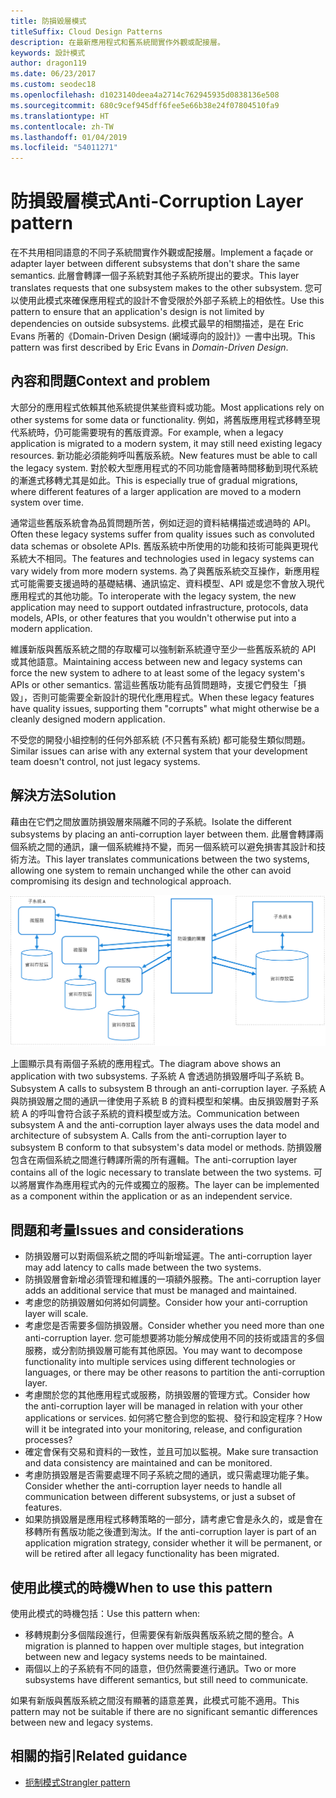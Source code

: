 ```yaml
---
title: 防損毀層模式
titleSuffix: Cloud Design Patterns
description: 在最新應用程式和舊系統間實作外觀或配接層。
keywords: 設計模式
author: dragon119
ms.date: 06/23/2017
ms.custom: seodec18
ms.openlocfilehash: d1023140deea4a2714c762945935d0838136e508
ms.sourcegitcommit: 680c9cef945dff6fee5e66b38e24f07804510fa9
ms.translationtype: HT
ms.contentlocale: zh-TW
ms.lasthandoff: 01/04/2019
ms.locfileid: "54011271"
---
```

# <a name="anti-corruption-layer-pattern"></a><span data-ttu-id="4caf2-104">防損毀層模式</span><span class="sxs-lookup"><span data-stu-id="4caf2-104">Anti-Corruption Layer pattern</span></span>

<span data-ttu-id="4caf2-105">在不共用相同語意的不同子系統間實作外觀或配接層。</span><span class="sxs-lookup"><span data-stu-id="4caf2-105">Implement a façade or adapter layer between different subsystems that don't share the same semantics.</span></span> <span data-ttu-id="4caf2-106">此層會轉譯一個子系統對其他子系統所提出的要求。</span><span class="sxs-lookup"><span data-stu-id="4caf2-106">This layer translates requests that one subsystem makes to the other subsystem.</span></span> <span data-ttu-id="4caf2-107">您可以使用此模式來確保應用程式的設計不會受限於外部子系統上的相依性。</span><span class="sxs-lookup"><span data-stu-id="4caf2-107">Use this pattern to ensure that an application's design is not limited by dependencies on outside subsystems.</span></span> <span data-ttu-id="4caf2-108">此模式最早的相關描述，是在 Eric Evans 所著的《Domain-Driven Design (網域導向的設計)》一書中出現。</span><span class="sxs-lookup"><span data-stu-id="4caf2-108">This pattern was first described by Eric Evans in *Domain-Driven Design*.</span></span>

## <a name="context-and-problem"></a><span data-ttu-id="4caf2-109">內容和問題</span><span class="sxs-lookup"><span data-stu-id="4caf2-109">Context and problem</span></span>

<span data-ttu-id="4caf2-110">大部分的應用程式依賴其他系統提供某些資料或功能。</span><span class="sxs-lookup"><span data-stu-id="4caf2-110">Most applications rely on other systems for some data or functionality.</span></span> <span data-ttu-id="4caf2-111">例如，將舊版應用程式移轉至現代系統時，仍可能需要現有的舊版資源。</span><span class="sxs-lookup"><span data-stu-id="4caf2-111">For example, when a legacy application is migrated to a modern system, it may still need existing legacy resources.</span></span> <span data-ttu-id="4caf2-112">新功能必須能夠呼叫舊版系統。</span><span class="sxs-lookup"><span data-stu-id="4caf2-112">New features must be able to call the legacy system.</span></span> <span data-ttu-id="4caf2-113">對於較大型應用程式的不同功能會隨著時間移動到現代系統的漸進式移轉尤其是如此。</span><span class="sxs-lookup"><span data-stu-id="4caf2-113">This is especially true of gradual migrations, where different features of a larger application are moved to a modern system over time.</span></span>

<span data-ttu-id="4caf2-114">通常這些舊版系統會為品質問題所苦，例如迂迴的資料結構描述或過時的 API。</span><span class="sxs-lookup"><span data-stu-id="4caf2-114">Often these legacy systems suffer from quality issues such as convoluted data schemas or obsolete APIs.</span></span> <span data-ttu-id="4caf2-115">舊版系統中所使用的功能和技術可能與更現代系統大不相同。</span><span class="sxs-lookup"><span data-stu-id="4caf2-115">The features and technologies used in legacy systems can vary widely from more modern systems.</span></span> <span data-ttu-id="4caf2-116">為了與舊版系統交互操作，新應用程式可能需要支援過時的基礎結構、通訊協定、資料模型、API 或是您不會放入現代應用程式的其他功能。</span><span class="sxs-lookup"><span data-stu-id="4caf2-116">To interoperate with the legacy system, the new application may need to support outdated infrastructure, protocols, data models, APIs, or other features that you wouldn't otherwise put into a modern application.</span></span>

<span data-ttu-id="4caf2-117">維護新版與舊版系統之間的存取權可以強制新系統遵守至少一些舊版系統的 API 或其他語意。</span><span class="sxs-lookup"><span data-stu-id="4caf2-117">Maintaining access between new and legacy systems can force the new system to adhere to at least some of the legacy system's APIs or other semantics.</span></span> <span data-ttu-id="4caf2-118">當這些舊版功能有品質問題時，支援它們發生「損毀」，否則可能需要全新設計的現代化應用程式。</span><span class="sxs-lookup"><span data-stu-id="4caf2-118">When these legacy features have quality issues, supporting them "corrupts" what might otherwise be a cleanly designed modern application.</span></span>

<span data-ttu-id="4caf2-119">不受您的開發小組控制的任何外部系統 (不只舊有系統) 都可能發生類似問題。</span><span class="sxs-lookup"><span data-stu-id="4caf2-119">Similar issues can arise with any external system that your development team doesn't control, not just legacy systems.</span></span>

## <a name="solution"></a><span data-ttu-id="4caf2-120">解決方法</span><span class="sxs-lookup"><span data-stu-id="4caf2-120">Solution</span></span>

<span data-ttu-id="4caf2-121">藉由在它們之間放置防損毀層來隔離不同的子系統。</span><span class="sxs-lookup"><span data-stu-id="4caf2-121">Isolate the different subsystems by placing an anti-corruption layer between them.</span></span> <span data-ttu-id="4caf2-122">此層會轉譯兩個系統之間的通訊，讓一個系統維持不變，而另一個系統可以避免損害其設計和技術方法。</span><span class="sxs-lookup"><span data-stu-id="4caf2-122">This layer translates communications between the two systems, allowing one system to remain unchanged while the other can avoid compromising its design and technological approach.</span></span>

![防損毀層模式圖](./_images/anti-corruption-layer.png)

<span data-ttu-id="4caf2-124">上圖顯示具有兩個子系統的應用程式。</span><span class="sxs-lookup"><span data-stu-id="4caf2-124">The diagram above shows an application with two subsystems.</span></span> <span data-ttu-id="4caf2-125">子系統 A 會透過防損毀層呼叫子系統 B。</span><span class="sxs-lookup"><span data-stu-id="4caf2-125">Subsystem A calls to subsystem B through an anti-corruption layer.</span></span> <span data-ttu-id="4caf2-126">子系統 A 與防損毀層之間的通訊一律使用子系統 B 的資料模型和架構。由反損毀層對子系統 A 的呼叫會符合該子系統的資料模型或方法。</span><span class="sxs-lookup"><span data-stu-id="4caf2-126">Communication between subsystem A and the anti-corruption layer always uses the data model and architecture of subsystem A. Calls from the anti-corruption layer to subsystem B conform to that subsystem's data model or methods.</span></span> <span data-ttu-id="4caf2-127">防損毀層包含在兩個系統之間進行轉譯所需的所有邏輯。</span><span class="sxs-lookup"><span data-stu-id="4caf2-127">The anti-corruption layer contains all of the logic necessary to translate between the two systems.</span></span> <span data-ttu-id="4caf2-128">可以將層實作為應用程式內的元件或獨立的服務。</span><span class="sxs-lookup"><span data-stu-id="4caf2-128">The layer can be implemented as a component within the application or as an independent service.</span></span>

## <a name="issues-and-considerations"></a><span data-ttu-id="4caf2-129">問題和考量</span><span class="sxs-lookup"><span data-stu-id="4caf2-129">Issues and considerations</span></span>

- <span data-ttu-id="4caf2-130">防損毀層可以對兩個系統之間的呼叫新增延遲。</span><span class="sxs-lookup"><span data-stu-id="4caf2-130">The anti-corruption layer may add latency to calls made between the two systems.</span></span>
- <span data-ttu-id="4caf2-131">防損毀層會新增必須管理和維護的一項額外服務。</span><span class="sxs-lookup"><span data-stu-id="4caf2-131">The anti-corruption layer adds an additional service that must be managed and maintained.</span></span>
- <span data-ttu-id="4caf2-132">考慮您的防損毀層如何將如何調整。</span><span class="sxs-lookup"><span data-stu-id="4caf2-132">Consider how your anti-corruption layer will scale.</span></span>
- <span data-ttu-id="4caf2-133">考慮您是否需要多個防損毀層。</span><span class="sxs-lookup"><span data-stu-id="4caf2-133">Consider whether you need more than one anti-corruption layer.</span></span> <span data-ttu-id="4caf2-134">您可能想要將功能分解成使用不同的技術或語言的多個服務，或分割防損毀層可能有其他原因。</span><span class="sxs-lookup"><span data-stu-id="4caf2-134">You may want to decompose functionality into multiple services using different technologies or languages, or there may be other reasons to partition the anti-corruption layer.</span></span>
- <span data-ttu-id="4caf2-135">考慮關於您的其他應用程式或服務，防損毀層的管理方式。</span><span class="sxs-lookup"><span data-stu-id="4caf2-135">Consider how the anti-corruption layer will be managed in relation with your other applications or services.</span></span> <span data-ttu-id="4caf2-136">如何將它整合到您的監視、發行和設定程序？</span><span class="sxs-lookup"><span data-stu-id="4caf2-136">How will it be integrated into your monitoring, release, and configuration processes?</span></span>
- <span data-ttu-id="4caf2-137">確定會保有交易和資料的一致性，並且可加以監視。</span><span class="sxs-lookup"><span data-stu-id="4caf2-137">Make sure transaction and data consistency are maintained and can be monitored.</span></span>
- <span data-ttu-id="4caf2-138">考慮防損毀層是否需要處理不同子系統之間的通訊，或只需處理功能子集。</span><span class="sxs-lookup"><span data-stu-id="4caf2-138">Consider whether the anti-corruption layer needs to handle all communication between different subsystems, or just a subset of features.</span></span>
- <span data-ttu-id="4caf2-139">如果防損毀層是應用程式移轉策略的一部分，請考慮它會是永久的，或是會在移轉所有舊版功能之後遭到淘汰。</span><span class="sxs-lookup"><span data-stu-id="4caf2-139">If the anti-corruption layer is part of an application migration strategy, consider whether it will be permanent, or will be retired after all legacy functionality has been migrated.</span></span>

## <a name="when-to-use-this-pattern"></a><span data-ttu-id="4caf2-140">使用此模式的時機</span><span class="sxs-lookup"><span data-stu-id="4caf2-140">When to use this pattern</span></span>

<span data-ttu-id="4caf2-141">使用此模式的時機包括：</span><span class="sxs-lookup"><span data-stu-id="4caf2-141">Use this pattern when:</span></span>

- <span data-ttu-id="4caf2-142">移轉規劃分多個階段進行，但需要保有新版與舊版系統之間的整合。</span><span class="sxs-lookup"><span data-stu-id="4caf2-142">A migration is planned to happen over multiple stages, but integration between new and legacy systems needs to be maintained.</span></span>
- <span data-ttu-id="4caf2-143">兩個以上的子系統有不同的語意，但仍然需要進行通訊。</span><span class="sxs-lookup"><span data-stu-id="4caf2-143">Two or more subsystems have different semantics, but still need to communicate.</span></span>

<span data-ttu-id="4caf2-144">如果有新版與舊版系統之間沒有顯著的語意差異，此模式可能不適用。</span><span class="sxs-lookup"><span data-stu-id="4caf2-144">This pattern may not be suitable if there are no significant semantic differences between new and legacy systems.</span></span>

## <a name="related-guidance"></a><span data-ttu-id="4caf2-145">相關的指引</span><span class="sxs-lookup"><span data-stu-id="4caf2-145">Related guidance</span></span>

- [<span data-ttu-id="4caf2-146">扼制模式</span><span class="sxs-lookup"><span data-stu-id="4caf2-146">Strangler pattern</span></span>](./strangler.md)
